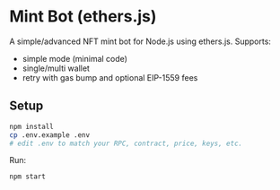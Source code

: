 
# Mint Bot (ethers.js)

A simple/advanced NFT mint bot for Node.js using ethers.js. Supports:
- simple mode (minimal code)
- single/multi wallet
- retry with gas bump and optional EIP-1559 fees

## Setup
```bash
npm install
cp .env.example .env
# edit .env to match your RPC, contract, price, keys, etc.
```
Run:
```bash
npm start
```
